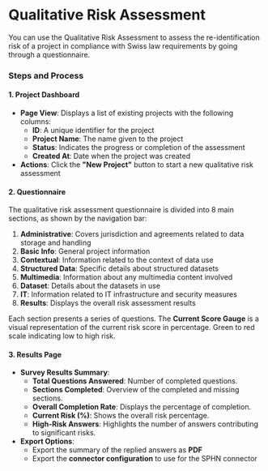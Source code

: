 # Qualitative Risk Assessment
You can use the Qualitative Risk Assessment to assess the re-identification risk of a project in compliance with Swiss law requirements by going through a questionnaire.

### Steps and Process

#### 1. **Project Dashboard**
- **Page View**: Displays a list of existing projects with the following columns:
  - **ID**: A unique identifier for the project
  - **Project Name**: The name given to the project
  - **Status**: Indicates the progress or completion of the assessment
  - **Created At**: Date when the project was created
- **Actions**: Click the **"New Project"** button to start a new qualitative risk assessment

#### 2. **Questionnaire**
The qualitative risk assessment questionnaire is divided into 8 main sections, as shown by the navigation bar:
1. **Administrative**: Covers jurisdiction and agreements related to data storage and handling
2. **Basic Info**: General project information
3. **Contextual**: Information related to the context of data use
4. **Structured Data**: Specific details about structured datasets
5. **Multimedia**: Information about any multimedia content involved
6. **Dataset**: Details about the datasets in use
7. **IT**: Information related to IT infrastructure and security measures
8. **Results**: Displays the overall risk assessment results

Each section presents a series of questions. The **Current Score Gauge** is a visual representation of the current risk score in percentage. Green to red scale indicating low to high risk.

#### 3. **Results Page**
- **Survey Results Summary**:
  - **Total Questions Answered**: Number of completed questions.
  - **Sections Completed**: Overview of the completed and missing sections.
  - **Overall Completion Rate**: Displays the percentage of completion.
  - **Current Risk (%)**: Shows the overall risk percentage.
  - **High-Risk Answers**: Highlights the number of answers contributing to significant risks.
- **Export Options**:
  - Export the summary of the replied answers as **PDF**
  - Export the **connector configuration** to use for the SPHN connector